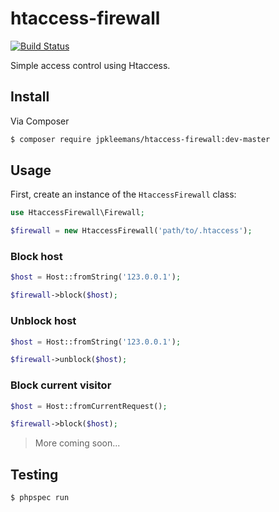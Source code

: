 # htaccess-firewall

[![Build Status](https://travis-ci.org/jpkleemans/htaccess-firewall.svg?branch=master)](https://travis-ci.org/jpkleemans/htaccess-firewall)

Simple access control using Htaccess.

## Install

Via Composer

``` bash
$ composer require jpkleemans/htaccess-firewall:dev-master
```

## Usage

First, create an instance of the `HtaccessFirewall` class:

``` php
use HtaccessFirewall\Firewall;

$firewall = new HtaccessFirewall('path/to/.htaccess');
```

### Block host

``` php
$host = Host::fromString('123.0.0.1');

$firewall->block($host);
```

### Unblock host

``` php
$host = Host::fromString('123.0.0.1');

$firewall->unblock($host);
```

### Block current visitor

``` php
$host = Host::fromCurrentRequest();

$firewall->block($host);
```

> More coming soon...

## Testing

``` bash
$ phpspec run
```
